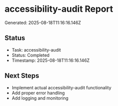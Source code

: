 # accessibility-audit Report

Generated: 2025-08-18T11:16:16.146Z

## Status
- Task: accessibility-audit
- Status: Completed
- Timestamp: 2025-08-18T11:16:16.146Z

## Next Steps
- Implement actual accessibility-audit functionality
- Add proper error handling
- Add logging and monitoring
